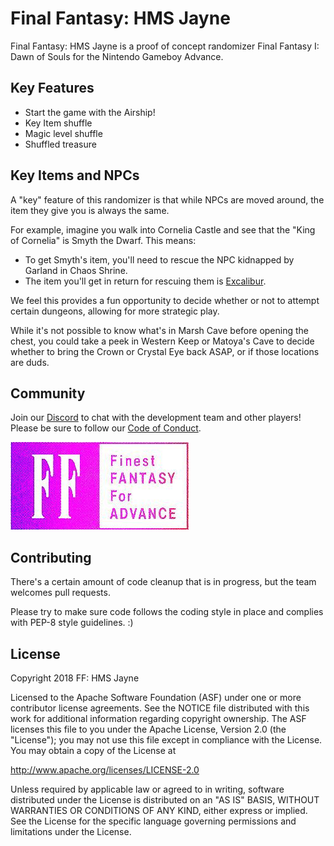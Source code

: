 # Final Fantasy: HMS Jayne

Final Fantasy: HMS Jayne is a proof of concept randomizer Final Fantasy I: Dawn of Souls for the Nintendo Gameboy Advance.

## Key Features

* Start the game with the Airship!
* Key Item shuffle
* Magic level shuffle
* Shuffled treasure

## Key Items and NPCs

A "key" feature of this randomizer is that while NPCs are moved around, the item they give you is always the same.

For example, imagine you walk into Cornelia Castle and see that the "King of Cornelia" is Smyth the Dwarf. This means:

* To get Smyth's item, you'll need to rescue the NPC kidnapped by Garland in Chaos Shrine.
* The item you'll get in return for rescuing them is [Excalibur][Excalibur].

We feel this provides a fun opportunity to decide whether or not to attempt certain dungeons, allowing for more strategic play.

While it's not possible to know what's in Marsh Cave before opening the chest, you could take a peek in Western Keep or Matoya's Cave to decide whether to bring the Crown or Crystal Eye back ASAP, or if those locations are duds.

## Community

Join our [Discord][Discord] to chat with the development team and other players! Please be sure to follow our [Code of Conduct][CoC].

[![alt text][logo]][Discord]

## Contributing

There's a certain amount of code cleanup that is in progress, but the team welcomes pull requests.

Please try to make sure code follows the coding style in place and complies with PEP-8 style guidelines. :)

[logo]: static/finest.png "FF:HMS Jayne Logo"
[Discord]: https://discord.gg/kPxkH5W
[Excalibur]: https://finalfantasy.fandom.com/wiki/Excalibur_(weapon)
[CoC]: CODE_OF_CONDUCT.md

## License

Copyright 2018 FF: HMS Jayne

Licensed to the Apache Software Foundation (ASF) under one or more contributor license agreements.  See the NOTICE file distributed with this work for additional information regarding copyright ownership.  The ASF licenses this file to you under the Apache License, Version 2.0 (the "License"); you may not use this file except in compliance with the License.  You may obtain a copy of the License at

http://www.apache.org/licenses/LICENSE-2.0

Unless required by applicable law or agreed to in writing, software distributed under the License is distributed on an "AS IS" BASIS, WITHOUT WARRANTIES OR CONDITIONS OF ANY KIND, either express or implied.  See the License for the specific language governing permissions and limitations under the License.
